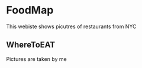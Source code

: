 # FoodMap
  This webiste shows picutres of restaurants from NYC

## WhereToEAT
  Pictures are taken by me
